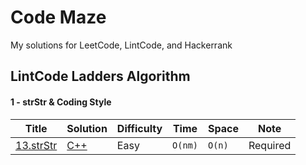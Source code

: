 Code Maze
========

My solutions for LeetCode, LintCode, and Hackerrank

## LintCode Ladders Algorithm

#### 1 - strStr & Coding Style
| Title | Solution | Difficulty | Time | Space | Note |
| ----- | -------- | ---------- | ---- | ----- | ---- |
[13.strStr](src/implement_strstr/) | [C++](src/implement_strstr/solution1.cpp) | Easy | `O(nm)` | `O(n)` | Required

